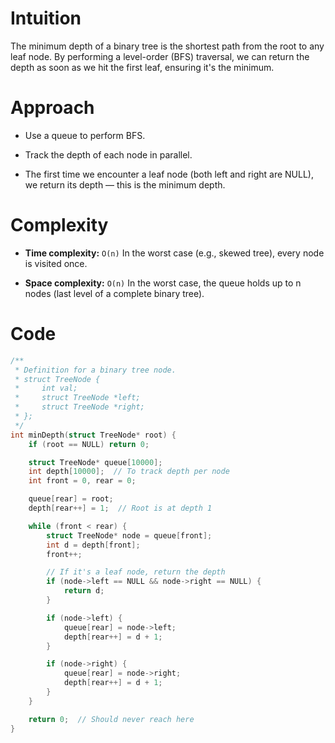 # Intuition
The minimum depth of a binary tree is the shortest path from the root to any leaf node.
By performing a level-order (BFS) traversal, we can return the depth as soon as we hit the first leaf, ensuring it's the minimum.

# Approach
- Use a queue to perform BFS.

- Track the depth of each node in parallel.

- The first time we encounter a leaf node (both left and right are NULL), we return its depth — this is the minimum depth.

# Complexity
- **Time complexity:** `O(n)`
In the worst case (e.g., skewed tree), every node is visited once.

- **Space complexity:** `O(n)`
In the worst case, the queue holds up to n nodes (last level of a complete binary tree).

# Code
```c []
/**
 * Definition for a binary tree node.
 * struct TreeNode {
 *     int val;
 *     struct TreeNode *left;
 *     struct TreeNode *right;
 * };
 */
int minDepth(struct TreeNode* root) {
    if (root == NULL) return 0;

    struct TreeNode* queue[10000];
    int depth[10000];  // To track depth per node
    int front = 0, rear = 0;

    queue[rear] = root;
    depth[rear++] = 1;  // Root is at depth 1

    while (front < rear) {
        struct TreeNode* node = queue[front];
        int d = depth[front];
        front++;

        // If it's a leaf node, return the depth
        if (node->left == NULL && node->right == NULL) {
            return d;
        }

        if (node->left) {
            queue[rear] = node->left;
            depth[rear++] = d + 1;
        }

        if (node->right) {
            queue[rear] = node->right;
            depth[rear++] = d + 1;
        }
    }

    return 0;  // Should never reach here
}

```
